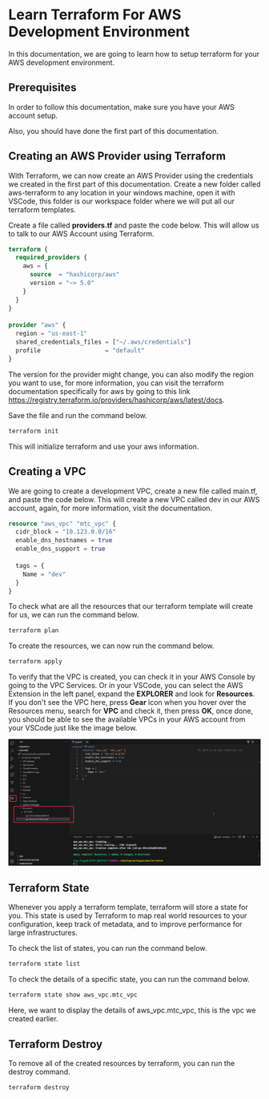 # Learn Terraform For AWS Development Environment

In this documentation, we are going to learn how to setup terraform for your AWS development environment.

## Prerequisites

In order to follow this documentation, make sure you have your AWS account setup.

Also, you should have done the first part of this documentation.

## Creating an AWS Provider using Terraform

With Terraform, we can now create an AWS Provider using the credentials we created in the first part of this documentation. Create a new folder called aws-terraform to any location in your windows machine, open it with VSCode, this folder is our workspace folder where we will put all our terraform templates.

Create a file called **providers.tf** and paste the code below. This will allow us to talk to our AWS Account using Terraform.

```terraform
terraform {
  required_providers {
    aws = {
      source  = "hashicorp/aws"
      version = "~> 5.0"
    }
  }
}

provider "aws" {
  region = "us-east-1"
  shared_credentials_files = ["~/.aws/credentials"]
  profile                  = "default"
}
```

The version for the provider might change, you can also modify the region you want to use, for more information, you can visit the terraform documentation specifically for aws by going to this link https://registry.terraform.io/providers/hashicorp/aws/latest/docs.

Save the file and run the command below.

```bash
terraform init
```

This will initialize terraform and use your aws information.

## Creating a VPC

We are going to create a development VPC, create a new file called main.tf, and paste the code below. This will create a new VPC called dev in our AWS account, again, for more information, visit the documentation.

```terraform
resource "aws_vpc" "mtc_vpc" {
  cidr_block = "10.123.0.0/16"
  enable_dns_hostnames = true
  enable_dns_support = true

  tags = {
    Name = "dev"
  }
}
```

To check what are all the resources that our terraform template will create for us, we can run the command below.

```bash
terraform plan
```

To create the resources, we can now run the command below.

```bash
terraform apply
```

To verify that the VPC is created, you can check it in your AWS Console by going to the VPC Services. Or in your VSCode, you can select the AWS Extension in the left panel, expand the **EXPLORER** and look for **Resources**. If you don't see the VPC here, press **Gear** icon when you hover over the Resources menu, search for **VPC** and check it, then press **OK**, once done, you should be able to see the available VPCs in your AWS account from your VSCode just like the image below.

![VSCode VPC Resources](<images/VSCode VPC Resources.png>)

## Terraform State

Whenever you apply a terraform template, terraform will store a state for you. This state is used by Terraform to map real world resources to your configuration, keep track of metadata, and to improve performance for large infrastructures.

To check the list of states, you can run the command below.

```bash
terraform state list
```

To check the details of a specific state, you can run the command below.

```bash
terraform state show aws_vpc.mtc_vpc
```

Here, we want to display the details of aws_vpc.mtc_vpc, this is the vpc we created earlier.

## Terraform Destroy

To remove all of the created resources by terraform, you can run the destroy command.

```bash
terraform destroy
```
